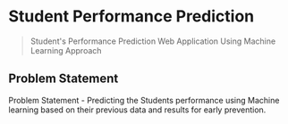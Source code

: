 # Student Performance Prediction



> Student's Performance Prediction Web Application Using Machine Learning Approach

## Problem Statement

Problem Statement - Predicting the Students performance using Machine learning based on their previous data and results for early prevention.



